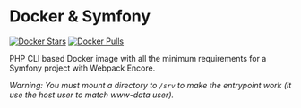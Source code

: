 # Docker & Symfony

[![Docker Stars](https://img.shields.io/docker/stars/solune/symfony-yarn.svg?style=flat)](https://hub.docker.com/r/solune/symfony-yarn/)
[![Docker Pulls](https://img.shields.io/docker/pulls/solune/symfony-yarn.svg?style=flat)](https://hub.docker.com/r/solune/symfony-yarn/)

PHP CLI based Docker image with all the minimum requirements for a Symfony project with Webpack Encore.

*Warning: You must mount a directory to `/srv` to make the entrypoint work (it use the host user to match www-data user).*
